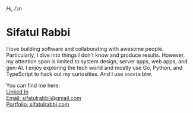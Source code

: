 <!--
<img src="./images/banner_name_3241.jpg" alt="Sifatul Islam Rabbi" />
<br/>
<br/>
-->

_Hi, I'm_

# Sifatul Rabbi

I love building software and collaborating with awesome people. Particularly, I dive into things I don't know and produce results. However, my attention span is limited to system design, server apps, web apps, and gen-AI. I enjoy exploring the tech world and mostly use Go, Python, and TypeScript to hack out my curiosities. And I use `neovim` btw.

You can find me here:  
[Linked In](https://www.linkedin.com/in/sifatulrabbi)  
[Email: sifatulrabbii@gmail.com](mailto:sifatulrabbii@gmail.com)  
[Portfolio: sifatulrabbi.com](https://sifatulrabbi.com)


<!--
[My Resume](https://drive.google.com/file/d/1SKtkM5hFAv7xTwJJEEFpKR19aqriO4Es/view?usp=sharing)
-->

<!--
![roadmap.sh](https://api.roadmap.sh/v1-badge/wide/64d62335aa497d7fa5261b7e?variant=dark&roadmaps=backend%2Cnodejs%2Cgolang%2Cfull-stack)
<br/>
![GitHub language](https://github-readme-stats.vercel.app/api/top-langs/?username=sifatulrabbi&layout=compact&theme=tokyonight)
![Full stack E-Commerce shop](https://github-readme-stats.anuraghazra1.vercel.app/api/pin/?username=sifatulrabbi&repo=fullstack-ecommerce-shop&theme=tokyonight)
![My portfolio](https://github-readme-stats.anuraghazra1.vercel.app/api/pin/?username=sifatulrabbi&repo=sifatulrabbi.github.io&theme=tokyonight)
![Git hub status](https://github-readme-stats.anuraghazra1.vercel.app/api?username=sifatulrabbi&show_icons=true&include_all_commits=true&theme=tokyonight)
![GitHub streak stats](https://github-readme-streak-stats.herokuapp.com/?user=sifatulrabbi&theme=tokyonight)
-->
